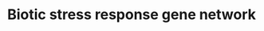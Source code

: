 ---
annotations:
- id: PW:0000237
  parent: regulatory pathway
  type: Pathway Ontology
  value: stress response pathway
- id: PW:0000003
  parent: signaling pathway
  type: Pathway Ontology
  value: signaling pathway
authors:
- Snaithani
- Mkutmon
- DeSl
- AlexanderPico
- Eweitz
description: Biotic stress response gene-network in rice
last-edited: 2021-05-09
organisms:
- Oryza sativa
redirect_from:
- /index.php/Pathway:WP4364
- /instance/WP4364
revision: null
schema-jsonld:
- '@context': https://schema.org/
  '@id': https://wikipathways.github.io/pathways/WP4364.html
  '@type': Dataset
  creator:
    '@type': Organization
    name: WikiPathways
  description: Biotic stress response gene-network in rice
  keywords:
  - ''
  - '19: Towards establishment of a rice stress response interactome.; Seo YS; Chern
    M; Bartley LE; Han M; Jung KH; Lee I; Walia H; Richter T; Xu X; Cao P; Bai W;
    Ramanan R; Amonpant F; Arul L; Canlas PE; Ruan R; Park CJ; Chen X; Hwang S; Jeon
    JS; Ronald PC; PLoS Genet; 2011; PubMed'
  - '3: WikiPathways for plants: a community pathway curation portal and a case study
    in rice and arabidopsis seed development networks.; Hanumappa M; Preece J; Elser
    J; Nemeth D; Bono G; Wu K; Jaiswal P; Rice (N Y); 2013; PubMed'
  - Expresses in seed and a key component of rice defense and submergence tolerance
    signaling pathway.
  - Expresses in seed and is involved in XA21  mediated immunity and submergence tolerance
    in rice pathways
  - Expresses in seed and is involved in XA21 mediated immunity and subergemce tolerance
    in rice pathways
  - Expresses in seed and is involved in XA21 mediated immunity and submergence tolerance
    in rice pathways
  - GIP-1
  - GIP-11
  - GIP-18
  - GIP-20
  - GIP-23
  - GIP-6
  - GIP-9
  - GIP13
  - GRNL1
  - GRNL2
  - 'HSP90 '
  - Kinase
  - NH1
  - NH2
  - NRR
  - NRRH1
  - NRRH2
  - NRRH3
  - NRRIP-1
  - NRRIP-2
  - NRRIP-3
  - OSEREBP1
  - OSMPK12
  - OSRac1
  - Os01g0250900
  - Os02g0817000
  - OsMKK4
  - OsMPK1
  - OsMPK5
  - OsMPK8
  - OsRBOHB
  - OsWRKY28
  - 'OsWRKY62 '
  - OsWRKY67
  - OsWRKY71
  - PBZ1
  - PBZ1IP-1
  - PBZ1IP-2
  - RACK1A
  - RAR1
  - SGT1
  - SnRK1A
  - TF
  - TGA2.1IP-1
  - TGA2.1IP-2
  - TGA2.2
  - TGA2.3
  - XA21
  - XB11
  - XB11IP-1
  - XB11IP-2
  - XB12
  - XB12IP-5
  - XB15
  - XB2
  - XB2-IP-3
  - XB21
  - XB22
  - XB22IP-1
  - XB24
  - XB2IP-1
  - XB2IP-2
  - XB2IP-4
  - XB3
  - rLG2
  - rTGA2.1
  license: CC0
  name: Biotic stress response gene network
seo: CreativeWork
title: Biotic stress response gene network
wpid: WP4364
---